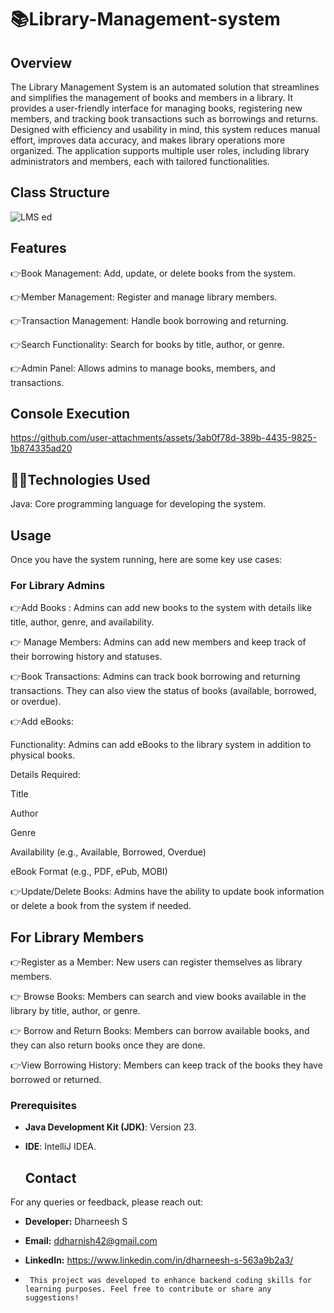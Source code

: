  # 📚Library-Management-system

## Overview
The Library Management System is an automated solution that streamlines and simplifies the management of books and members in a library. It provides a user-friendly interface for managing books, registering new members, and tracking book transactions such as borrowings and returns. Designed with efficiency and usability in mind, this system reduces manual effort, improves data accuracy, and makes library operations more organized. The application supports multiple user roles, including library administrators and members, each with tailored functionalities.

## Class Structure 


![LMS ed](https://github.com/user-attachments/assets/a9c0b368-1885-4fc6-9087-4c2029a2602c)

## Features

👉Book Management: Add, update, or delete books from the system.

👉Member Management: Register and manage library members.

👉Transaction Management: Handle book borrowing and returning.

👉Search Functionality: Search for books by title, author, or genre.

👉Admin Panel: Allows admins to manage books, members, and transactions.


  ## Console Execution



https://github.com/user-attachments/assets/3ab0f78d-389b-4435-9825-1b874335ad20



## 👨‍💻Technologies Used
Java: Core programming language for developing the system.

## Usage
Once you have the system running, here are some key use cases:

### For Library Admins
👉Add Books :  Admins can add new books to the system with details like title, author, genre, and availability.

👉 Manage Members: Admins can add new members and keep track of their borrowing history and statuses.

👉Book Transactions: Admins can track book borrowing and returning transactions. They can also view the status of books (available, borrowed, or overdue).

👉Add eBooks:

Functionality: Admins can add eBooks to the library system in addition to physical books.

Details Required:

Title

Author

Genre

Availability (e.g., Available, Borrowed, Overdue)

eBook Format (e.g., PDF, ePub, MOBI)

👉Update/Delete Books: Admins have the ability to update book information or delete a book from the system if needed.

## For Library Members
👉Register as a Member: New users can register themselves as library members.

👉 Browse Books: Members can search and view books available in the library by title, author, or genre.

👉 Borrow and Return Books: Members can borrow available books, and they can also return books once they are done.

👉View Borrowing History: Members can keep track of the books they have borrowed or returned.

### Prerequisites
- **Java Development Kit (JDK)**: Version 23.
- **IDE**: IntelliJ IDEA.


  ## Contact

For any queries or feedback, please reach out:

- **Developer:** Dharneesh S
- **Email:** ddharnish42@gmail.com
- **LinkedIn:** https://www.linkedin.com/in/dharneesh-s-563a9b2a3/

-      This project was developed to enhance backend coding skills for learning purposes. Feel free to contribute or share any suggestions!


